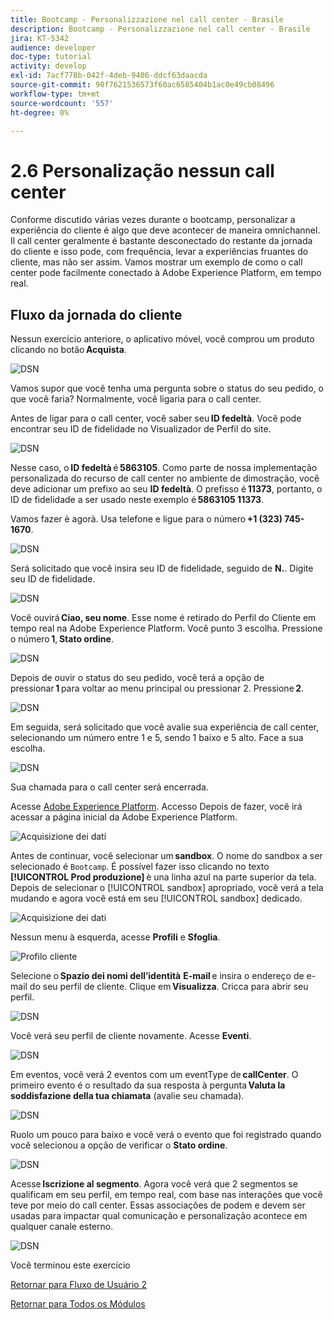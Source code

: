 ```yaml
---
title: Bootcamp - Personalizzazione nel call center - Brasile
description: Bootcamp - Personalizzazione nel call center - Brasile
jira: KT-5342
audience: developer
doc-type: tutorial
activity: develop
exl-id: 7acf778b-042f-4deb-9406-ddcf63daacda
source-git-commit: 90f7621536573f60ac6585404b1ac0e49cb08496
workflow-type: tm+mt
source-wordcount: '557'
ht-degree: 0%

---
```


# 2.6 Personalização nessun call center

Conforme discutido várias vezes durante o bootcamp, personalizar a experiência do cliente é algo que deve acontecer de maneira omnichannel. Il call center geralmente é bastante desconectado do restante da jornada do cliente e isso pode, com frequência, levar a experiências fruantes do cliente, mas não ser assim. Vamos mostrar um exemplo de como o call center pode facilmente conectado à Adobe Experience Platform, em tempo real.

## Fluxo da jornada do cliente

Nessun exercício anteriore, o aplicativo móvel, você comprou um produto clicando no botão **Acquista**.

![DSN](./images/app20.png)

Vamos supor que você tenha uma pergunta sobre o status do seu pedido, o que você faria? Normalmente, você ligaria para o call center.

Antes de ligar para o call center, você saber seu **ID fedeltà**. Você pode encontrar seu ID de fidelidade no Visualizador de Perfil do site.

![DSN](./images/cc1.png)

Nesse caso, o **ID fedeltà** é **5863105**. Como parte de nossa implementação personalizada do recurso de call center no ambiente de dimostração, você deve adicionar um prefixo ao seu **ID fedeltà**. O prefisso é **11373**, portanto, o ID de fidelidade a ser usado neste exemplo é **5863105 11373**.

Vamos fazer è agorà. Usa telefone e ligue para o número **+1 (323) 745-1670**.

![DSN](./images/cc2.png)

Será solicitado que você insira seu ID de fidelidade, seguido de **N.**. Digite seu ID de fidelidade.

![DSN](./images/cc3.png)

Você ouvirá **Ciao, seu nome**. Esse nome é retirado do Perfil do Cliente em tempo real na Adobe Experience Platform. Você punto 3 escolha. Pressione o número **1**, **Stato ordine**.

![DSN](./images/cc4.png)

Depois de ouvir o status do seu pedido, você terá a opção de pressionar **1** para voltar ao menu principal ou pressionar 2. Pressione **2**.

![DSN](./images/cc5.png)

Em seguida, será solicitado que você avalie sua experiência de call center, selecionando um número entre 1 e 5, sendo 1 baixo e 5 alto. Face a sua escolha.

![DSN](./images/cc6.png)

Sua chamada para o call center será encerrada.

Acesse [Adobe Experience Platform](https://experience.adobe.com/platform). Accesso Depois de fazer, você irá acessar a página inicial da Adobe Experience Platform.

![Acquisizione dei dati](./images/home.png)

Antes de continuar, você selecionar um **sandbox**. O nome do sandbox a ser selecionado é ``Bootcamp``. É possível fazer isso clicando no texto **[!UICONTROL Prod produzione]** è una linha azul na parte superior da tela. Depois de selecionar o [!UICONTROL sandbox] apropriado, você verá a tela mudando e agora você está em seu [!UICONTROL sandbox] dedicado.

![Acquisizione dei dati](./images/sb1.png)

Nessun menu à esquerda, acesse **Profili** e **Sfoglia**.

![Profilo cliente](./images/homemenu.png)

Selecione o **Spazio dei nomi dell’identità** **E-mail** e insira o endereço de e-mail do seu perfil de cliente. Clique em **Visualizza**. Cricca para abrir seu perfil.

![DSN](./images/cc7.png)

Você verá seu perfil de cliente novamente. Acesse **Eventi**.

![DSN](./images/cc8.png)

Em eventos, você verá 2 eventos com um eventType de **callCenter**. O primeiro evento é o resultado da sua resposta à pergunta **Valuta la soddisfazione della tua chiamata** (avalie seu chamada).

![DSN](./images/cc9.png)

Ruolo um pouco para baixo e você verá o evento que foi registrado quando você selecionou a opção de verificar o **Stato ordine**.

![DSN](./images/cc10.png)

Acesse **Iscrizione al segmento**. Agora você verá que 2 segmentos se qualificam em seu perfil, em tempo real, com base nas interações que você teve por meio do call center. Essas associações de podem e devem ser usadas para impactar qual comunicação e personalização acontece em qualquer canale esterno.

![DSN](./images/cc11.png)

Você terminou este exercício

[Retornar para Fluxo de Usuário 2](./uc2.md)

[Retornar para Todos os Módulos](../../overview.md)
